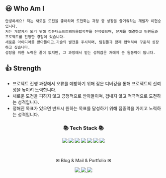 <p align="center">

##  😃 Who Am I
    안녕하세요! 저는 새로운 도전을 좋아하며 도전화는 과정 중 성장을 즐거워하는 개발자 이현승 입니다.
    저는 개발자가 되기 위해 컴퓨터소프트웨어융합학부를 진학했으며, 문제를 해결하고 팀원들과 프로젝트를 진행한 경험이 있습니다.
    새로운 아이디어를 받아들이고,기술의 발전을 주시하며, 팀원들과 함께 협력하여 꾸준히 성장하고 싶습니다.		
    성장을 위한 노력은 끝이 없지만, 그 과정에서 얻는 성취감은 저에게 큰 원동력이 됩니다.





    
## 👍 Strength

* 프로젝트 진행 과정에서 오류를 예방하기 위해 잦은 디버깅을 통해 프로젝트의 신뢰성을 높이려 노력합니다.
* 새로운 도전을 피하지 않고 긍정적으로 받아들이며, 겁내지 않고 적극적으로 도전하는 성격입니다.
* 정해진 목표가 있으면 반드시 원하는 목표를 달성하기 위해 집중력을 가지고 노력하는 성격입니다.

<div align=center>
	<h3>📚 Tech Stack 📚</h3>
</div>
<p align="center" display="inline-block">
 <img src="https://img.shields.io/badge/JAVA-007396?style=for-the-badge&logo=Java&logoColor=white">&nbsp;<img src="https://img.shields.io/badge/Spring-6DB33F?style=for-the-badge&logo=Spring&logoColor=white">
<img src="https://img.shields.io/badge/JPA-green?style=for-the-badge&logo=JPA&logoColor=white">
<img src="https://img.shields.io/badge/mysql-4479A1?style=for-the-badge&logo=mysql&logoColor=white">
<img src="https://img.shields.io/badge/git-181717?style=for-the-badge&logo=github&logoColor=white">
<img src="https://img.shields.io/badge/aws_EC2-FF9900?style=for-the-badge&logo=Amazon EC2&logoColor=white">
<img src="https://img.shields.io/badge/aws_RDS-527FFF?style=for-the-badge&logo=Amazon RDS&logoColor=white">


</p><br>
<div align=center>
	<p> ✉ Blog  & Mail & Portfolio ✉</p>
</div>
<div align=center>
	<a href="https://hyse16.github.io">
		<img src="https://img.shields.io/badge/Blog-FF9800?style=flat&logo=Blogger&logoColor=white" />
	</a>
	<a href="mailto:aa3324296@naver.com">
		<img src="https://img.shields.io/badge/Mail-30B980?style=flat&logo=Gmail&logoColor=white" />
	</a>
	<a href="https://sweet-beech-4bf.notion.site/2d2e4abe641540c99d64ef3c41cf12b2">
		<img src="https://img.shields.io/badge/Notion-0000?style=flat&logo=Notion&logoColor=white" />
	</a>

</div>




	
	

